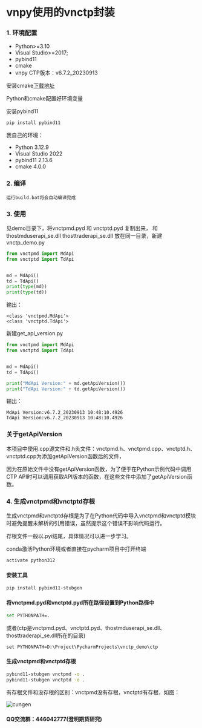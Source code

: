 # vnpy使用的vnctp封装
### 1. 环境配置

- Python>=3.10
- Visual Studio>=2017;
- pybind11
- cmake
- vnpy CTP版本：v6.7.2_20230913

安装cmake[下载地址](https://cmake.org/download/ )

Python和cmake配置好环境变量

安装pybind11

```bash
pip install pybind11
```

我自己的环境：

- Python 3.12.9
- Visual Studio 2022
- pybind11 2.13.6
- cmake 4.0.0

### 2. 编译

``` 
运行build.bat将会自动编译完成
```

### 3. 使用

见demo目录下，将vnctpmd.pyd 和 vnctptd.pyd 复制出来， 和 thostmduserapi_se.dll thosttraderapi_se.dll 放在同一目录，新建vnctp_demo.py

```python
from vnctpmd import MdApi
from vnctptd import TdApi


md = MdApi()
td = TdApi()
print(type(md))
print(type(td))
```

输出：

```
<class 'vnctpmd.MdApi'>
<class 'vnctptd.TdApi'>
```

新建get_api_version.py

```python
from vnctpmd import MdApi
from vnctptd import TdApi


md = MdApi()
td = TdApi()

print("MdApi Version:" + md.getApiVersion())
print("TdApi Version:" + td.getApiVersion())
```

输出：

```
MdApi Version:v6.7.2_20230913 10:48:10.4926
TdApi Version:v6.7.2_20230913 10:48:10.4926
```

### 关于getApiVersion

本项目中使用.cpp源文件和.h头文件：vnctpmd.h、vnctpmd.cpp、vnctptd.h、vnctptd.cpp为添加getApiVersion函数后的文件，

因为在原始文件中没有getApiVersion函数，为了便于在Python示例代码中调用CTP API时可以调用获取API版本的函数，在这些文件中添加了getApiVersion函数。

### 4. 生成vnctpmd和vnctptd存根

生成vnctpmd和vnctptd存根是为了在Python代码中导入vnctpmd和vnctptd模块时避免提醒未解析的引用错误，虽然提示这个错误不影响代码运行。

存根文件一般以.pyi结尾，具体情况可以进一步学习。

conda激活Python环境或者直接在pycharm项目中打开终端

```bash
activate python312
```

#### 安装工具

```bash
pip install pybind11-stubgen
```

#### 将vnctpmd.pyd和vnctptd.pyd所在路径设置到Python路径中

```bash
set PYTHONPATH=.
```

或者(ctp是vnctpmd.pyd、vnctptd.pyd、thostmduserapi_se.dll、thosttraderapi_se.dll所在的目录)

```
set PYTHONPATH=D:\Project\PycharmProjects\vnctp_demo\ctp
```

#### 生成vnctpmd和vnctptd存根

```bash
pybind11-stubgen vnctpmd -o .
pybind11-stubgen vnctptd -o .
```

有存根文件和没存根的区别：vnctpmd没有存根，vnctptd有存根，如图：

![cungen](https://github.com/Nilotica/vnctp-auto-build/blob/main/cungen.png)

#### QQ交流群：446042777(澄明期货研究)